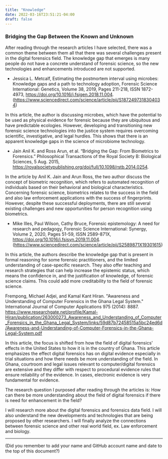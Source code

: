 ```yaml
---
title: "Knowledge"
date: 2022-03-16T23:51:21-04:00
draft: false
---
```

### Bridging the Gap Between the Known and Unknown

After reading through the research articles I have selected, there was a common theme between them all that there was several challenges present in the digital forensics field. The knowledge gap that emerges is many people do not have a concrete understand of forensic science, so the new technologies and enhancements introduced are not supported.  

 - Jessica L. Metcalf,
Estimating the postmortem interval using microbes: Knowledge gaps and a path to technology adoption,
Forensic Science International: Genetics,
Volume 38,
2019,
Pages 211-218,
ISSN 1872-4973,
https://doi.org/10.1016/j.fsigen.2018.11.004.
(https://www.sciencedirect.com/science/article/pii/S1872497318304034)

In this article, the author is discussing microbes, which have the potential to be used as physical evidence for forensic because they are ubiquitous and have predictable ecologies. However, developing and transitioning new forensic science technologies into the justice system requires overcoming scientific, investigative, and legal hurdles. This shows that there is an apparent knowledge gaps in the science of microbiome technology.

- Jain Anil K. and    Ross Arun, et al. “Bridging the Gap: From Biometrics to Forensics.” Philosophical Transactions of the Royal Society B: Biological Sciences, 5 Aug. 2015, https://royalsocietypublishing.org/doi/full/10.1098/rstb.2014.0254.


In the article by Anil K. Jain and Arun Ross, the two author discuss the concept of biometric recognition, which refers to automated recognition of individuals based on their behavioral and biological characteristics. Concerning forensic science, biometrics relates to the success in the field and also law enforcement applications with the success of fingerprints. However, despite these successful deployments, there are still several existing challenges and new opportunities for person recognition using biometrics.


- Mike Illes, Paul Wilson, Cathy Bruce,
Forensic epistemology: A need for research and pedagogy,
Forensic Science International: Synergy,
Volume 2,
2020,
Pages 51-59,
ISSN 2589-871X,
https://doi.org/10.1016/j.fsisyn.2019.11.004.
(https://www.sciencedirect.com/science/article/pii/S2589871X19301615)


In this article, the authors describe the knowledge gap that is present in formal reasoning for some forensic practitioners, and the limited understanding of case-specific research. They also offer teaching and research strategies that can help increase the epistemic status, which means the confidence in, and the justification of knowledge, of forensic science claims. This could add more creditability to the field of forensic science.

Frempong, Michael Adjei, and Kamal Kant Hiran. "Awareness and Understanding of Computer Forensics in the Ghana Legal System." International Journal of Computer Applications 975 (2014): 8887. https://www.researchgate.net/profile/Kamal-Hiran/publication/263000273_Awareness_and_Understanding_of_Computer_Forensics_in_the_Ghana_Legal_System/links/59d87b72458515a5bc24ed6d/Awareness-and-Understanding-of-Computer-Forensics-in-the-Ghana-Legal-System.pdf

In this article, the focus is shifted from how the field of digital forensics' effects in the United States to how it is in the country of Ghana. This article emphasizes the effect digital forensics has on digital evidence especially in trial situations and how there needs be more understanding of the field. In Ghana, courtroom and legal issues relevant to computer/digital forensics are extensive and they differ with respect to procedural evidence rules that ensure reliability of the evidence. In cases, electronic evidence is very fundamental for evidence.

The research question I purposed after reading through the articles is:
How can there be more understanding about the field of digital forensics if there is need for enhancement in the field?

I will research more about the digital forensics and forensics data field. I will also understand the new developments and technologies that are being proposed by other researchers. I will finally analyze the connections between forensic science and other real world field, ex. Law enforcement and biology.

---

(Did you remember to add your name and GitHub account name and date to the top of this document?)
